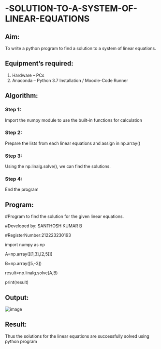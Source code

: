 # -SOLUTION-TO-A-SYSTEM-OF-LINEAR-EQUATIONS
## Aim:
To write a python program to find a solution to a system of linear equations.
## Equipment’s required:
1. 	Hardware – PCs
2. 	Anaconda – Python 3.7 Installation / Moodle-Code Runner
## Algorithm:
### Step 1: 
Import the numpy module to use the built-in functions for calculation
### Step 2: 
Prepare the lists from each linear equations and assign in np.array()
### Step 3: 
Using the np.linalg.solve(), we can find the solutions.
### Step 4: 
End the program
## Program:
#Program to find the solution for the given linear equations.

#Developed by: SANTHOSH KUMAR B

#RegisterNumber:212223230193

import numpy as np

A=np.array([[1,3],[2,5]])

B=np.array([5,-3])

result=np.linalg.solve(A,B)

print(result)

## Output:
![image](https://github.com/Santhoshstudent/-SOLUTION-TO-A-SYSTEM-OF-LINEAR-EQUATIONS/assets/145446853/73905af4-526b-4eae-a289-2030a7901f21)


## Result: 
Thus the solutions for the linear equations are successfully solved using python program

